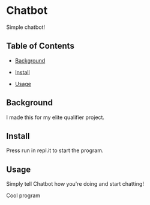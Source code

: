 # Chatbot

Simple chatbot!

## Table of Contents

- [Background](#background)

- [Install](#install)

- [Usage](#usage)

## Background

I made this for my elite qualifier project.

## Install

Press run in repl.it to start the program. 

## Usage

Simply tell Chatbot how you're doing and start chatting!

Cool program